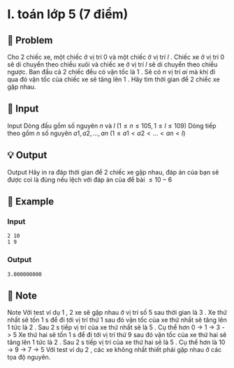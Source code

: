 # I. toán lớp 5 (7 điểm)

## 📖 Problem

Cho
$2$
chiếc xe, một chiếc ở vị trí
$0$
và một chiếc ở vị trí
$l$
. Chiếc xe ở vị trí
$0$
sẽ di chuyển theo chiều xuôi và chiếc xe ở vị trí
$l$
sẽ di chuyển theo chiều ngược. Ban đầu cả
$2$
chiếc đều có vận tốc là
$1$
.
Sẽ có
$n$
vị trí
$ai$
mà khi đi qua đó vận tốc của chiếc xe sẽ tăng lên
$1$
. Hãy tìm thời gian để
$2$
chiếc xe gặp nhau.


## 🧩 Input

Input
Dòng đầu gồm số nguyên
$n$
và
$l$
$(1 ≤n≤ 105, 1 ≤l≤ 109)$
Dòng tiếp theo gồm
$n$
số nguyên
$a1,a2, ...,an$
$(1 ≤a1<a2< ... <an<l)$


## 💡 Output

Output
Hãy in ra đáp thời gian để
$2$
chiếc xe gặp nhau, đáp án của bạn sẽ được coi là đúng nếu lệch với đáp án của đề bài
$≤ 10- 6$


## 🧠 Example

### Input

```text
2 10
1 9
```

### Output

```text
3.000000000
```



## 📝 Note

Note
Với test ví dụ
$1$
,
$2$
xe sẽ gặp nhau ở vị trí số
$5$
sau thời gian là
$3$
.
Xe thứ nhất sẽ tốn
$1$
s để đi tới vị trí thứ
$1$
sau đó vận tốc của xe thứ nhất sẽ tăng lên
$1$
tức là
$2$
. Sau
$2$
s tiếp vị trí của xe thứ nhất sẽ là
$5$
.
Cụ thể hơn
$0$
->
$1$
->
$3$
->
$5$
Xe thứ hai sẽ tốn
$1$
s để đi tới vị trí thứ
$9$
sau đó vận tốc của xe thứ hai sẽ tăng lên
$1$
tức là
$2$
. Sau
$2$
s tiếp vị trí của xe thứ hai sẽ là
$5$
.
Cụ thể hơn là
$10$
->
$9$
->
$7$
->
$5$
Với test ví dụ
$2$
, các xe không nhất thiết phải gặp nhau ở các tọa độ nguyên.


